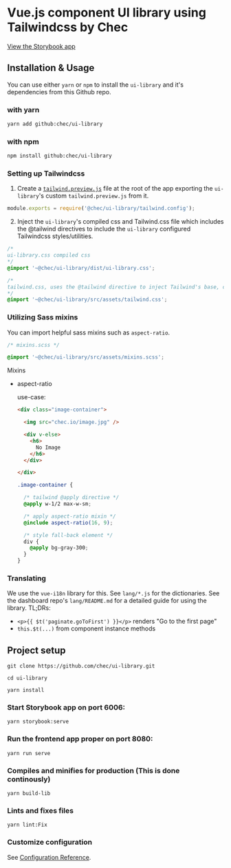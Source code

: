 # Vue.js component UI library using Tailwindcss by Chec

[View the Storybook app](https://chec-ui.netlify.app/)

## Installation & Usage

You can use either `yarn` or `npm` to install the `ui-library` and it's dependencies from this Github repo.

### with yarn
```sh
yarn add github:chec/ui-library
```

### with npm
```sh
npm install github:chec/ui-library
```

### Setting up Tailwindcss 

1. Create a [`tailwind.preview.js`](https://tailwindcss.com/docs/configuration/#app) file at the root of the app exporting the `ui-library`'s custom `tailwind.preview.js` from it.

```js
module.exports = require('@chec/ui-library/tailwind.config');
```

2. Inject the `ui-library`'s compiled css and Tailwind.css file which includes the @tailwind directives to include the `ui-library` configured Tailwindcss styles/utilities. 

```css
/*
ui-library.css compiled css
*/
@import '~@chec/ui-library/dist/ui-library.css';

/*
tailwind.css, uses the @tailwind directive to inject Tailwind's base, components, and utilities styles into your CSS: 
*/  
@import '~@chec/ui-library/src/assets/tailwind.css';
```

### Utilizing Sass mixins

You can import helpful sass mixins such as `aspect-ratio`.

```scss
/* mixins.scss */

@import '~@chec/ui-library/src/assets/mixins.scss';
```

Mixins
- aspect-ratio

    use-case:
    ```html
    <div class="image-container">

      <img src="chec.io/image.jpg" />

      <div v-else>
        <h6>
          No Image
        </h6>
      </div>

    </div>
    ```
    
    ```scss
    .image-container {

      /* tailwind @apply directive */
      @apply w-1/2 max-w-sm; 

      /* apply aspect-ratio mixin */
      @include aspect-ratio(16, 9); 

      /* style fall-back element */
      div {
        @apply bg-gray-300;
      }
    }
    ```

### Translating

We use the `vue-i18n` library for this. See `lang/*.js` for the dictionaries. See the dashboard repo's
`lang/README.md` for a detailed guide for using the library. TL;DRs:

* `<p>{{ $t('paginate.goToFirst') }}</p>` renders "Go to the first page"
* `this.$t(...)` from component instance methods

## Project setup

```
git clone https://github.com/chec/ui-library.git
```

```
cd ui-library
```

```
yarn install
```

### Start Storybook app on port 6006:
```
yarn storybook:serve
```

### Run the frontend app proper on port 8080:
```
yarn run serve
```

### Compiles and minifies for production (This is done continously)
```
yarn build-lib
```

### Lints and fixes files
```
yarn lint:Fix
```

### Customize configuration
See [Configuration Reference](https://cli.vuejs.org/config/).
